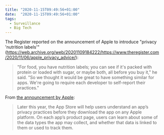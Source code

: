 ```yaml
---
title: "2020-11-15T09:49:56+01:00"
date:  "2020-11-15T09:49:56+01:00"
tags:
  - Surveillance
  - Big Tech
---
```


The Register reported on the announcement of Apple to introduce "privacy 'nutrition labels'" (https://web.archive.org/web/20201109184222/https://www.theregister.com/2020/11/06/apple_privacy_advice/):

> "For food, you have nutrition labels; you can see if it's packed with protein or loaded with sugar, or maybe both, all before you buy it," he said. "So we thought it would be great to have something similar for apps. We're going to require each developer to self-report their practices."

From [the announcement by Apple](https://web.archive.org/web/20201109163307/https://developer.apple.com/news/?id=vlj9jty9):

> Later this year, the App Store will help users understand an app’s privacy practices before they download the app on any Apple platform. On each app’s product page, users can learn about some of the data types the app may collect, and whether that data is linked to them or used to track them.
